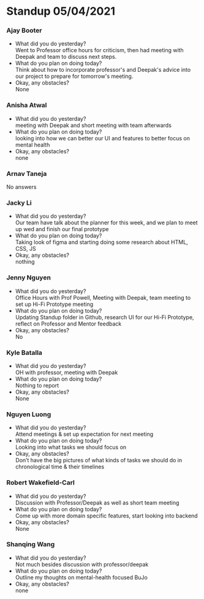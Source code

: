# Standup 05/04/2021

### **Ajay Booter**
- What did you do yesterday?  
Went to Professor office hours for criticism, then had meeting with Deepak and team to discuss next steps.
- What do you plan on doing today?  
Think about how to incorporate professor's and Deepak's advice into our project to prepare for tomorrow's meeting. 
- Okay, any obstacles?  
None
### **Anisha Atwal**
- What did you do yesterday?  
meeting with Deepak and short meeting with team afterwards  
- What do you plan on doing today?  
looking into how we can better our UI and features to better focus on mental health
- Okay, any obstacles?  
none
### **Arnav Taneja**
No answers
### **Jacky Li**
- What did you do yesterday?  
Our team have talk about the planner for this week, and we plan to meet up wed and finish our final prototype
- What do you plan on doing today?  
Taking look of figma and starting doing some research about HTML, CSS, JS
- Okay, any obstacles?  
nothing
### **Jenny Nguyen**
- What did you do yesterday?  
Office Hours with Prof Powell, Meeting with Deepak, team meeting to set up Hi-Fi Prototype meeting  
- What do you plan on doing today?  
Updating Standup folder in Github, research UI for our Hi-Fi Prototype, reflect on Professor and Mentor feedback
- Okay, any obstacles?  
No
### **Kyle Batalla**
- What did you do yesterday?  
OH with professor, meeting with Deepak
- What do you plan on doing today?  
Nothing to report
- Okay, any obstacles?  
None
### **Nguyen Luong**
- What did you do yesterday?  
Attend meetings & set up expectation for next meeting
- What do you plan on doing today?  
Looking into what tasks we should focus on
- Okay, any obstacles?  
Don’t have the big pictures of what kinds of tasks we should do in chronological time & their timelines
### **Robert Wakefield-Carl**
- What did you do yesterday?  
Discussion with Professor/Deepak as well as short team meeting
- What do you plan on doing today?  
Come up with more domain specific features, start looking into backend 
- Okay, any obstacles?  
None
### **Shanqing Wang**
- What did you do yesterday?  
Not much besides discussion with professor/deepak
- What do you plan on doing today?  
Outline my thoughts on mental-health focused BuJo
- Okay, any obstacles?  
none